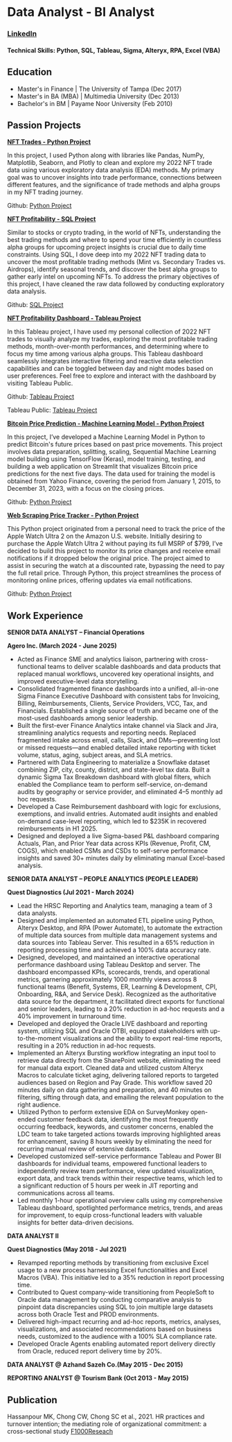# Data Analyst - BI Analyst

### [LinkedIn](https://www.linkedin.com/in/moka-kashinejad/)

#### Technical Skills: Python, SQL, Tableau, Sigma, Alteryx, RPA, Excel (VBA)

## Education
- Master's in Finance  | The University of Tampa (Dec 2017)
- Master's in BA (MBA) | Multimedia University (Dec 2013)
- Bachelor's in BM     | Payame Noor University (Feb 2010) 


## Passion Projects

**[NFT Trades - Python Project](https://github.com/Mokakash/NFT_Trades_Project_Python)**

In this project, I used Python along with libraries like Pandas, NumPy, Matplotlib, Seaborn, and Plotly to clean and explore my 2022 NFT trade data using various exploratory data analysis (EDA) methods. My primary goal was to uncover insights into trade performance, connections between different features, and the significance of trade methods and alpha groups in my NFT trading journey.

Github: [Python Project](https://github.com/Mokakash/NFT_Trades_Project_Python)


**[NFT Profitability - SQL Project](https://github.com/Mokakash/NFT_Profitability_Project_SQL)**

Similar to stocks or crypto trading, in the world of NFTs, understanding the best trading methods and where to spend your time efficiently in countless alpha groups for upcoming project insights is crucial due to daily time constraints. Using SQL, I dove deep into my 2022 NFT trading data to uncover the most profitable trading methods (Mint vs. Secondary Trades vs. Airdrops), identify seasonal trends, and discover the best alpha groups to gather early intel on upcoming NFTs.
To address the primary objectives of this project, I have cleaned the raw data followed by conducting exploratory data analysis.

Github: [SQL Project](https://github.com/Mokakash/NFT_Profitability_Project_SQL)


**[NFT Profitability Dashboard - Tableau Project](https://github.com/Mokakash/NFT_Profitability_Dashboard_Tableau)**

In this Tableau project, I have used my personal collection of 2022 NFT trades to visually analyze my trades, exploring the most profitable trading methods, month-over-month performances, and determining where to focus my time among various alpha groups. This Tableau dashboard seamlessly integrates interactive filtering and reactive data selection capabilities and can be toggled between day and night modes based on user preferences. Feel free to explore and interact with the dashboard by visiting Tableau Public.

Github: [Tableau Project](https://github.com/Mokakash/NFT_Profitability_Dashboard_Tableau)

Tableau Public: [Tableau Project](https://public.tableau.com/app/profile/moka.kash/viz/NFT_Profitability/NFT_Profitability?publish=yes)


**[Bitcoin Price Prediction - Machine Learning Model - Python Project](https://github.com/Mokakash/Bitcoin_Price_Prediction_ML_Model_Python)**

In this project, I’ve developed a Machine Learning Model in Python to predict Bitcoin's future prices based on past price movements. This project involves data preparation, splitting, scaling, Sequential Machine Learning model building using TensorFlow (Keras), model training, testing, and building a web application on Streamlit that visualizes Bitcoin price predictions for the next five days. The data used for training the model is obtained from Yahoo Finance, covering the period from January 1, 2015, to December 31, 2023, with a focus on the closing prices.

Github: [Python Project](https://github.com/Mokakash/Bitcoin_Price_Prediction_ML_Model_Python)


**[Web Scraping Price Tracker - Python Project](https://github.com/Mokakash/Web_Scraping_Price_Tracker_Project_Pyhton)**

This Python project originated from a personal need to track the price of the Apple Watch Ultra 2 on the Amazon U.S. website. Initially desiring to purchase the Apple Watch Ultra 2 without paying its full MSRP of $799, I’ve decided to build this project to monitor its price changes and receive email notifications if it dropped below the original price. The project aimed to assist in securing the watch at a discounted rate, bypassing the need to pay the full retail price. Through Python, this project streamlines the process of monitoring online prices, offering updates via email notifications.

Github: [Python Project](https://github.com/Mokakash/Web_Scraping_Price_Tracker_Project_Pyhton)


## Work Experience
**SENIOR DATA ANALYST – Financial Operations**

**Agero Inc. (March 2024 - June 2025)**
+ Acted as Finance SME and analytics liaison, partnering with cross-functional teams to deliver scalable dashboards and data products that replaced manual workflows, uncovered key operational insights, and improved executive-level data storytelling.
+ Consolidated fragmented finance dashboards into a unified, all-in-one Sigma Finance Executive Dashboard with consistent tabs for Invoicing, Billing, Reimbursements, Clients, Service Providers, VCC, Tax, and Financials. Established a single source of truth and became one of the most-used dashboards among senior leadership.
+ Built the first-ever Finance Analytics intake channel via Slack and Jira, streamlining analytics requests and reporting needs. Replaced fragmented intake across email, calls, Slack, and DMs—preventing lost or missed requests—and enabled detailed intake reporting with ticket volume, status, aging, subject areas, and SLA metrics.
+ Partnered with Data Engineering to materialize a Snowflake dataset combining ZIP, city, county, district, and state-level tax data. Built a dynamic Sigma Tax Breakdown dashboard with global filters, which enabled the Compliance team to perform self-service, on-demand audits by geography or service provider, and eliminated 4–5 monthly ad hoc requests.
+ Developed a Case Reimbursement dashboard with logic for exclusions, exemptions, and invalid entries. Automated audit insights and enabled on-demand case-level reporting, which led to $235K in recovered reimbursements in H1 2025.
+ Designed and deployed a live Sigma-based P&L dashboard comparing Actuals, Plan, and Prior Year data across KPIs (Revenue, Profit, CM, COGS), which enabled CSMs and CSDs to self-serve performance insights and saved 30+ minutes daily by eliminating manual Excel-based analysis.

**SENIOR DATA ANALYST – PEOPLE ANALYTICS (PEOPLE LEADER)**

**Quest Diagnostics (Jul 2021 - March 2024)**
+ Lead the HRSC Reporting and Analytics team, managing a team of 3 data analysts.
+ Designed and implemented an automated ETL pipeline using Python, Alteryx Desktop, and RPA (Power Automate), to automate the extraction of multiple data sources from multiple data management systems and data sources into Tableau Server. This resulted in a 65% reduction in reporting processing time and achieved a 100% data accuracy rate. 
+ Designed, developed, and maintained an interactive operational performance dashboard using Tableau Desktop and server. The dashboard encompassed KPIs, scorecards, trends, and operational metrics, garnering approximately 1000 monthly views across 8 functional teams (Benefit, Systems, ER, Learning & Development, CPI, Onboarding, R&A, and Service Desk). Recognized as the authoritative data source for the department, it facilitated direct exports for functional and senior leaders, leading to a 20% reduction in ad-hoc requests and a 40% improvement in turnaround time. 
+ Developed and deployed the Oracle LIVE dashboard and reporting system, utilizing SQL and Oracle OTBI, equipped stakeholders with up-to-the-moment visualizations and the ability to export real-time reports, resulting in a 20% reduction in ad-hoc requests.
+ Implemented an Alteryx Bursting workflow integrating an input tool to retrieve data directly from the SharePoint website, eliminating the need for manual data export. Cleaned data and utilized custom Alteryx Macros to calculate ticket aging, delivering tailored reports to targeted audiences based on Region and Pay Grade. This workflow saved 20 minutes daily on data gathering and preparation, and 40 minutes on filtering, sifting through data, and emailing the relevant population to the right audience. 
+ Utilized Python to perform extensive EDA on SurveyMonkey open-ended customer feedback data, identifying the most frequently occurring feedback, keywords, and customer concerns, enabled the LDC team to take targeted actions towards improving highlighted areas for enhancement, saving 8 hours weekly by eliminating the need for recurring manual review of extensive datasets.
+ Developed customized self-service performance Tableau and Power BI dashboards for individual teams, empowered functional leaders to independently review team performance, view updated visualization, export data, and track trends within their respective teams, which led to a significant reduction of 5 hours per week in JIT reporting and communications across all teams. 
+ Led monthly 1-hour operational overview calls using my comprehensive Tableau dashboard, spotlighted performance metrics, trends, and areas for improvement, to equip cross-functional leaders with valuable insights for better data-driven decisions.

**DATA ANALYST II**

**Quest Diagnostics (May 2018 - Jul 2021)**
+ Revamped reporting methods by transitioning from exclusive Excel usage to a new process harnessing Excel functionalities and Excel Macros (VBA). This initiative led to a 35% reduction in report processing time.
+ Contributed to Quest company-wide transitioning from PeopleSoft to Oracle data management by conducting comparative analysis to pinpoint data discrepancies using SQL to join multiple large datasets across both Oracle Test and PROD environments. 
+ Delivered high-impact recurring and ad-hoc reports, metrics, analyses, visualizations, and associated recommendations based on business needs, customized to the audience with a 100% SLA compliance rate.
+ Developed Oracle Agents enabling automated report delivery directly from Oracle, reduced report delivery time by 20%.

**DATA ANALYST @ Azhand Sazeh  Co.(May 2015 - Dec 2015)**

**REPORTING ANALYST @ Tourism Bank (Oct 2013 - May 2015)**


## Publication
Hassanpour MK, Chong CW, Chong SC et al., 2021. HR practices and turnover intention; the mediating role of organizational commitment: a cross-sectional study
[F1000Reseach](https://f1000research.com/articles/10-1130)
